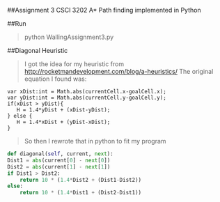 ##Assignment 3 CSCI 3202
A* Path finding implemented in Python

##Run
>python WallingAssignment3.py

##Diagonal Heuristic
>I got the idea for my heuristic from http://rocketmandevelopment.com/blog/a-heuristics/
>The original equation I found was:

```
var xDist:int = Math.abs(currentCell.x-goalCell.x);
var yDist:int = Math.abs(currentCell.y-goalCell.y);
if(xDist > yDist){
   H = 1.4*yDist + (xDist-yDist);
} else {
   H = 1.4*xDist + (yDist-xDist);
}
```

>So then I rewrote that in python to fit my program

```python
def diagonal(self, current, next):
Dist1 = abs(current[0] - next[0])
Dist2 = abs(current[1] - next[1])
if Dist1 > Dist2:
	return 10 * (1.4*Dist2 + (Dist1-Dist2))
else:
	return 10 * (1.4*Dist1 + (Dist2-Dist1))
```

